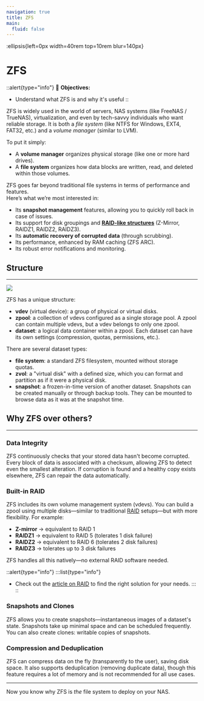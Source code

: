 ```yaml
---
navigation: true
title: ZFS
main:
  fluid: false
---
```

:ellipsis{left=0px width=40rem top=10rem blur=140px}
# ZFS

::alert{type="info"}
🎯 __Objectives:__
- Understand what ZFS is and why it's useful
::

ZFS is widely used in the world of servers, NAS systems (like FreeNAS / TrueNAS), virtualization, and even by tech-savvy individuals who want reliable storage. It is both a _file system_ (like NTFS for Windows, EXT4, FAT32, etc.) and a _volume manager_ (similar to LVM).

To put it simply:  
- A **volume manager** organizes physical storage (like one or more hard drives).  
- A **file system** organizes how data blocks are written, read, and deleted within those volumes.

ZFS goes far beyond traditional file systems in terms of performance and features.  
Here’s what we’re most interested in:
- Its __snapshot management__ features, allowing you to quickly roll back in case of issues.
- Its support for disk groupings and [__RAID-like structures__](/general/raid) (Z-Mirror, RAIDZ1, RAIDZ2, RAIDZ3).
- Its __automatic recovery of corrupted data__ (through scrubbing).
- Its performance, enhanced by RAM caching (ZFS ARC).
- Its robust error notifications and monitoring.

## Structure
---
![](/img/global/zfs.svg)

ZFS has a unique structure:

- **vdev** (virtual device): a group of physical or virtual disks.
- **zpool**: a collection of vdevs configured as a single storage pool. A zpool can contain multiple vdevs, but a vdev belongs to only one zpool.
- **dataset**: a logical data container within a zpool. Each dataset can have its own settings (compression, quotas, permissions, etc.).

There are several dataset types:
- **file system**: a standard ZFS filesystem, mounted without storage quotas.
- **zvol**: a "virtual disk" with a defined size, which you can format and partition as if it were a physical disk.
- **snapshot**: a frozen-in-time version of another dataset. Snapshots can be created manually or through backup tools. They can be mounted to browse data as it was at the snapshot time.

## Why ZFS over others?
---
### Data Integrity

ZFS continuously checks that your stored data hasn't become corrupted. Every block of data is associated with a checksum, allowing ZFS to detect even the smallest alteration. If corruption is found and a healthy copy exists elsewhere, ZFS can repair the data automatically.

### Built-in RAID

ZFS includes its own volume management system (vdevs). You can build a zpool using multiple disks—similar to traditional [RAID](/general/raid) setups—but with more flexibility. For example:
- **Z-mirror** → equivalent to RAID 1
- **RAIDZ1** → equivalent to RAID 5 (tolerates 1 disk failure)
- **RAIDZ2** → equivalent to RAID 6 (tolerates 2 disk failures)
- **RAIDZ3** → tolerates up to 3 disk failures

ZFS handles all this natively—no external RAID software needed.

::alert{type="info"}
:::list{type="info"}
- Check out the [article on RAID](/general/raid) to find the right solution for your needs.
:::
::

### Snapshots and Clones

ZFS allows you to create snapshots—instantaneous images of a dataset's state. Snapshots take up minimal space and can be scheduled frequently. You can also create clones: writable copies of snapshots.

### Compression and Deduplication

ZFS can compress data on the fly (transparently to the user), saving disk space. It also supports deduplication (removing duplicate data), though this feature requires a lot of memory and is not recommended for all use cases.

---

Now you know why ZFS is *the* file system to deploy on your NAS.